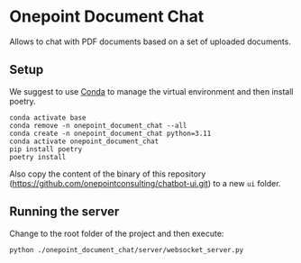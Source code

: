 
# Onepoint Document Chat

Allows to chat with PDF documents based on a set of uploaded documents.

## Setup

We suggest to use [Conda](https://docs.conda.io/en/latest/) to manage the virtual environment and then install poetry.

```
conda activate base
conda remove -n onepoint_document_chat --all
conda create -n onepoint_document_chat python=3.11
conda activate onepoint_document_chat
pip install poetry
poetry install
``````

Also copy the content of the binary of this repository (https://github.com/onepointconsulting/chatbot-ui.git) to a new `ui` folder.

## Running the server

Change to the root folder of the project and then execute:

```
python ./onepoint_document_chat/server/websocket_server.py
```